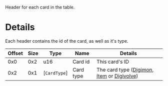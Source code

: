 Header for each card in the table.

# Details
Each header contains the id of the card, as well as it's type.

| Offset | Size | Type         | Name      | Details                                                                                         |
| ------ | ---- | ------------ | --------- | ----------------------------------------------------------------------------------------------- |
| 0x0    | 0x2  | u16          | Card id   | This card's ID                                                                                  |
| 0x2    | 0x1  | [`CardType`] | Card type | The card type ([Digimon](crate::Digimon), [Item](crate::Item) or [Digivolve](crate::Digivolve)) |
